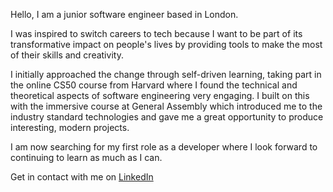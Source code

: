 Hello, I am a junior software engineer based in London.

<!--
**sriram-siv/sriram-siv** is a ✨ _special_ ✨ repository because its `README.md` (this file) appears on your GitHub profile.

Here are some ideas to get you started:

- 🔭 I’m currently working on ...
- 🌱 I’m currently learning ...
- 👯 I’m looking to collaborate on ...
- 🤔 I’m looking for help with ...
- 💬 Ask me about ...
- 📫 How to reach me: ...
- 😄 Pronouns: ...
- ⚡ Fun fact: ...
-->

  I was inspired to switch careers to tech because I want to be part of its transformative impact on people's lives by providing tools to make the most of their skills and creativity.
  
  I initially approached the change through self-driven learning, taking part in the online CS50 course from Harvard where I found the technical and theoretical aspects of software engineering very engaging. I built on this with the immersive course at General Assembly which introduced me to the industry standard technologies and gave me a great opportunity to produce interesting, modern projects.
  
  I am now searching for my first role as a developer where I look forward to continuing to learn as much as I can.
  
  Get in contact with me on [LinkedIn](linkedin.com/in/sriram-sivarajah)

